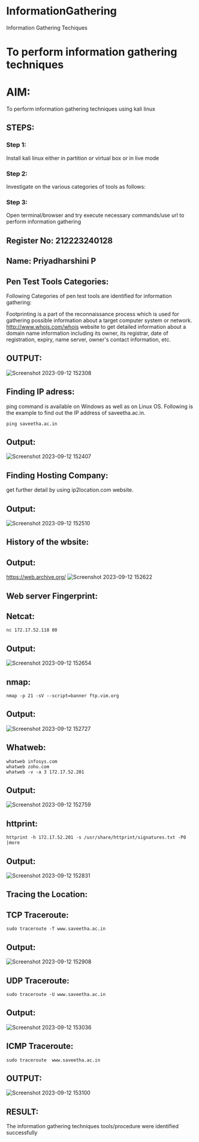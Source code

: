 # InformationGathering
Information Gathering Techiques

# To perform information gathering techniques

# AIM:

To perform information gathering techniques using kali linux 

## STEPS:

### Step 1:

Install kali linux either in partition or virtual box or in live mode

### Step 2:

Investigate on the various categories of tools as follows:

### Step 3:
Open terminal/browser and try execute necessary commands/use url to perform information gathering
## Register No: 212223240128
## Name: Priyadharshini P



## Pen Test Tools Categories:
Following Categories of pen test tools are identified for information gathering:

Footprinting is a part of the reconnaissance process which is used for gathering possible information about a target computer system or network.
http://www.whois.com/whois website to get detailed information about a domain name information including its owner, its registrar, date of registration, expiry, name server, owner's contact information, etc.




## OUTPUT:
![Screenshot 2023-09-12 152308](https://github.com/sakthivel005/InformationGathering/assets/120550359/fb605ffb-4e33-4412-beb4-c71ec1a38825)

## Finding IP adress:
ping command is available on Windows as well as on Linux OS. Following is the example to find out the IP address of saveetha.ac.in.
```
ping saveetha.ac.in
```

## Output:
![Screenshot 2023-09-12 152407](https://github.com/sakthivel005/InformationGathering/assets/120550359/2f7743ba-65d3-4adb-815e-6ba5fc2f764d)

## Finding Hosting Company:
get further detail by using ip2location.com website.
## Output:
![Screenshot 2023-09-12 152510](https://github.com/sakthivel005/InformationGathering/assets/120550359/1233b61a-681d-4d86-9ea5-e93419286f6d)

## History of the wbsite:
## Output:
https://web.archive.org/
![Screenshot 2023-09-12 152622](https://github.com/sakthivel005/InformationGathering/assets/120550359/794c3fb5-1feb-4d85-9900-14f7a71887a1)


## Web server Fingerprint:
## Netcat:
```
nc 172.17.52.118 80
```
## Output:
![Screenshot 2023-09-12 152654](https://github.com/sakthivel005/InformationGathering/assets/120550359/ef6059ac-3575-4f62-a59a-941573720ac3)

## nmap:
```
nmap -p 21 -sV --script=banner ftp.vim.org
```
## Output:
![Screenshot 2023-09-12 152727](https://github.com/sakthivel005/InformationGathering/assets/120550359/c2a20ecd-93d6-4898-a845-eb69b01e2898)

## Whatweb:
```
whatweb infosys.com
whatweb zoho.com
whatweb -v -a 3 172.17.52.201
```
## Output:
![Screenshot 2023-09-12 152759](https://github.com/sakthivel005/InformationGathering/assets/120550359/c0983409-ecb1-4bb2-a398-7e77b7b6c171)

## httprint:
```
httprint -h 172.17.52.201 -s /usr/share/httprint/signatures.txt -P0 |more
```

## Output:
![Screenshot 2023-09-12 152831](https://github.com/sakthivel005/InformationGathering/assets/120550359/6259edf5-ea49-4ab6-95f0-92ad2e2b1866)

## Tracing the Location:

## TCP Traceroute:
```
sudo traceroute -T www.saveetha.ac.in
```

## Output:
![Screenshot 2023-09-12 152908](https://github.com/sakthivel005/InformationGathering/assets/120550359/b7da0438-b3f6-4da3-8fe6-8c68ac4c0469)



## UDP Traceroute:
```
sudo traceroute -U www.saveetha.ac.in
```
## Output:


![Screenshot 2023-09-12 153036](https://github.com/sakthivel005/InformationGathering/assets/120550359/6291f133-9802-4538-8849-77c5134157f6)


## ICMP Traceroute:
```
sudo traceroute  www.saveetha.ac.in
```

## OUTPUT:

![Screenshot 2023-09-12 153100](https://github.com/sakthivel005/InformationGathering/assets/120550359/a99bd6ba-f88d-4173-a03a-c8e439d61995)

## RESULT:
The information gathering techniques tools/procedure were  identified successfully
